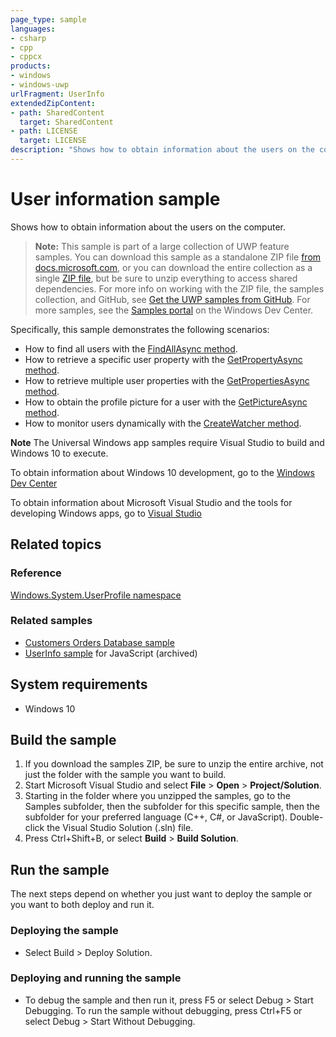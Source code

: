 ```yaml
---
page_type: sample
languages:
- csharp
- cpp
- cppcx
products:
- windows
- windows-uwp
urlFragment: UserInfo
extendedZipContent:
- path: SharedContent
  target: SharedContent
- path: LICENSE
  target: LICENSE
description: "Shows how to obtain information about the users on the computer."
---
```


<!---
  category: IdentitySecurityAndEncryption
  samplefwlink: http://go.microsoft.com/fwlink/p/?LinkId=620617
--->

# User information sample

Shows how to obtain information about the users on the computer.

> **Note:** This sample is part of a large collection of UWP feature samples. 
> You can download this sample as a standalone ZIP file
> [from docs.microsoft.com](https://docs.microsoft.com/samples/microsoft/windows-universal-samples/userinfo/),
> or you can download the entire collection as a single
> [ZIP file](https://github.com/Microsoft/Windows-universal-samples/archive/master.zip), but be 
> sure to unzip everything to access shared dependencies. For more info on working with the ZIP file, 
> the samples collection, and GitHub, see [Get the UWP samples from GitHub](https://aka.ms/ovu2uq). 
> For more samples, see the [Samples portal](https://aka.ms/winsamples) on the Windows Dev Center. 

Specifically, this sample demonstrates the following scenarios:

- How to find all users with the [FindAllAsync method](https://msdn.microsoft.com/library/windows/apps/windows.system.user.findallasync.aspx).
- How to retrieve a specific user property with the [GetPropertyAsync method](https://msdn.microsoft.com/library/windows/apps/windows.system.user.getpropertyasync.aspx).
- How to retrieve multiple user properties with the [GetPropertiesAsync method](https://msdn.microsoft.com/library/windows/apps/dn996552.aspx).
- How to obtain the profile picture for a user with the [GetPictureAsync method](https://msdn.microsoft.com/library/windows/apps/windows.system.user.getpictureasync.aspx).
- How to monitor users dynamically with the [CreateWatcher method](https://msdn.microsoft.com/library/windows/apps/windows.system.user.createwatcher.aspx).

**Note** The Universal Windows app samples require Visual Studio to build and Windows 10 to execute.
 
To obtain information about Windows 10 development, go to the [Windows Dev Center](http://go.microsoft.com/fwlink/?LinkID=532421)

To obtain information about Microsoft Visual Studio and the tools for developing Windows apps, go to [Visual Studio](http://go.microsoft.com/fwlink/?LinkID=532422)

## Related topics

### Reference

[Windows.System.UserProfile namespace](http://msdn.microsoft.com/library/windows/apps/br241881)  

### Related samples

* [Customers Orders Database sample](https://github.com/Microsoft/Windows-appsample-customers-orders-database)
* [UserInfo sample](/archived/UserInfo/) for JavaScript (archived)

## System requirements

* Windows 10

## Build the sample

1. If you download the samples ZIP, be sure to unzip the entire archive, not just the folder with the sample you want to build. 
2. Start Microsoft Visual Studio and select **File** \> **Open** \> **Project/Solution**.
3. Starting in the folder where you unzipped the samples, go to the Samples subfolder, then the subfolder for this specific sample, then the subfolder for your preferred language (C++, C#, or JavaScript). Double-click the Visual Studio Solution (.sln) file.
4. Press Ctrl+Shift+B, or select **Build** \> **Build Solution**.

## Run the sample

The next steps depend on whether you just want to deploy the sample or you want to both deploy and run it.

### Deploying the sample

- Select Build > Deploy Solution. 

### Deploying and running the sample

- To debug the sample and then run it, press F5 or select Debug >  Start Debugging. To run the sample without debugging, press Ctrl+F5 or select Debug > Start Without Debugging. 

